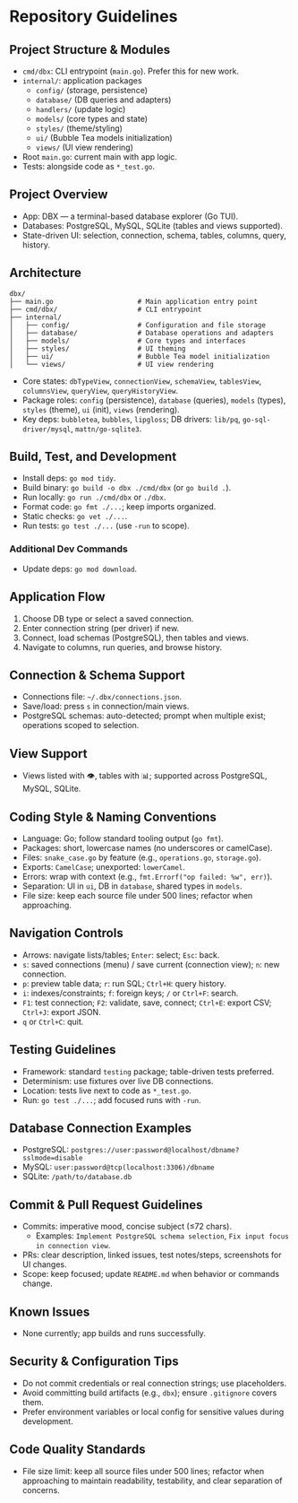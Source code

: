 # Repository Guidelines

## Project Structure & Modules
- `cmd/dbx`: CLI entrypoint (`main.go`). Prefer this for new work.
- `internal/`: application packages
  - `config/` (storage, persistence)
  - `database/` (DB queries and adapters)
  - `handlers/` (update logic)
  - `models/` (core types and state)
  - `styles/` (theme/styling)
  - `ui/` (Bubble Tea models initialization)
  - `views/` (UI view rendering)
- Root `main.go`: current main with app logic.
- Tests: alongside code as `*_test.go`.

## Project Overview
- App: DBX — a terminal-based database explorer (Go TUI).
- Databases: PostgreSQL, MySQL, SQLite (tables and views supported).
- State-driven UI: selection, connection, schema, tables, columns, query, history.

## Architecture
```
dbx/
├── main.go                     # Main application entry point
├── cmd/dbx/                    # CLI entrypoint
├── internal/
│   ├── config/                 # Configuration and file storage
│   ├── database/               # Database operations and adapters
│   ├── models/                 # Core types and interfaces
│   ├── styles/                 # UI theming
│   ├── ui/                     # Bubble Tea model initialization
│   └── views/                  # UI view rendering
```
- Core states: `dbTypeView`, `connectionView`, `schemaView`, `tablesView`, `columnsView`, `queryView`, `queryHistoryView`.
- Package roles: `config` (persistence), `database` (queries), `models` (types), `styles` (theme), `ui` (init), `views` (rendering).
- Key deps: `bubbletea`, `bubbles`, `lipgloss`; DB drivers: `lib/pq`, `go-sql-driver/mysql`, `mattn/go-sqlite3`.

## Build, Test, and Development
- Install deps: `go mod tidy`.
- Build binary: `go build -o dbx ./cmd/dbx` (or `go build .`).
- Run locally: `go run ./cmd/dbx` or `./dbx`.
- Format code: `go fmt ./...`; keep imports organized.
- Static checks: `go vet ./...`.
- Run tests: `go test ./...` (use `-run` to scope).

### Additional Dev Commands
- Update deps: `go mod download`.

## Application Flow
1. Choose DB type or select a saved connection.
2. Enter connection string (per driver) if new.
3. Connect, load schemas (PostgreSQL), then tables and views.
4. Navigate to columns, run queries, and browse history.

## Connection & Schema Support
- Connections file: `~/.dbx/connections.json`.
- Save/load: press `s` in connection/main views.
- PostgreSQL schemas: auto-detected; prompt when multiple exist; operations scoped to selection.

## View Support
- Views listed with 👁️, tables with 📊; supported across PostgreSQL, MySQL, SQLite.

## Coding Style & Naming Conventions
- Language: Go; follow standard tooling output (`go fmt`).
- Packages: short, lowercase names (no underscores or camelCase).
- Files: `snake_case.go` by feature (e.g., `operations.go`, `storage.go`).
- Exports: `CamelCase`; unexported: `lowerCamel`.
- Errors: wrap with context (e.g., `fmt.Errorf("op failed: %w", err)`).
- Separation: UI in `ui`, DB in `database`, shared types in `models`.
- File size: keep each source file under 500 lines; refactor when approaching.

## Navigation Controls
- Arrows: navigate lists/tables; `Enter`: select; `Esc`: back.
- `s`: saved connections (menu) / save current (connection view); `n`: new connection.
- `p`: preview table data; `r`: run SQL; `Ctrl+H`: query history.
- `i`: indexes/constraints; `f`: foreign keys; `/` or `Ctrl+F`: search.
- `F1`: test connection; `F2`: validate, save, connect; `Ctrl+E`: export CSV; `Ctrl+J`: export JSON.
- `q` or `Ctrl+C`: quit.

## Testing Guidelines
- Framework: standard `testing` package; table-driven tests preferred.
- Determinism: use fixtures over live DB connections.
- Location: tests live next to code as `*_test.go`.
- Run: `go test ./...`; add focused runs with `-run`.

## Database Connection Examples
- PostgreSQL: `postgres://user:password@localhost/dbname?sslmode=disable`
- MySQL: `user:password@tcp(localhost:3306)/dbname`
- SQLite: `/path/to/database.db`

## Commit & Pull Request Guidelines
- Commits: imperative mood, concise subject (≤72 chars).
  - Examples: `Implement PostgreSQL schema selection`, `Fix input focus in connection view`.
- PRs: clear description, linked issues, test notes/steps, screenshots for UI changes.
- Scope: keep focused; update `README.md` when behavior or commands change.

## Known Issues
- None currently; app builds and runs successfully.

## Security & Configuration Tips
- Do not commit credentials or real connection strings; use placeholders.
- Avoid committing build artifacts (e.g., `dbx`); ensure `.gitignore` covers them.
- Prefer environment variables or local config for sensitive values during development.

## Code Quality Standards
- File size limit: keep all source files under 500 lines; refactor when approaching to maintain readability, testability, and clear separation of concerns.
